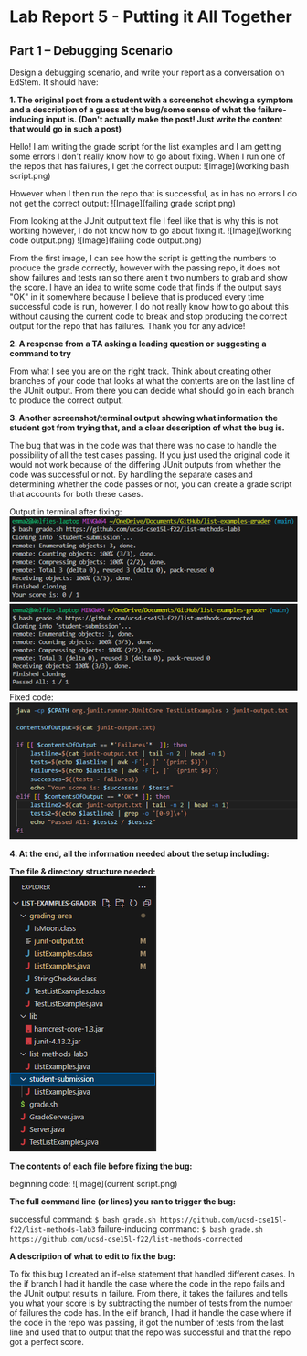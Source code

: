# Lab Report 5 - Putting it All Together

## Part 1 – Debugging Scenario

Design a debugging scenario, and write your report as a conversation on EdStem. It should have:

**1. The original post from a student with a screenshot showing a symptom and a description of a guess at the bug/some
   sense of what the failure-inducing input is. (Don't actually make the post! Just write the content that would go in such a post)**

   Hello! I am writing the grade script for the list examples and I am getting some errors I don't really know how to go about fixing.
   When I run one of the repos that has failures, I get the correct output: ![Image](working bash script.png)

   However when I then run the repo that is successful, as in has no errors I do not get the correct output: ![Image](failing grade script.png)

   From looking at the JUnit output text file I feel like that is why this is not working however, I do not know how to go about fixing it.
   ![Image](working code output.png) ![Image](failing code output.png)

   From the first image, I can see how the script is getting the numbers to produce the grade correctly, however with the passing repo, it does not
   show failures and tests ran so there aren't two numbers to grab and show the score. I have an idea to write some code that finds if the output
   says "OK" in it somewhere because I believe that is produced every time successful code is run, however, I do not really know how to go about
   this without causing the current code to break and stop producing the correct output for the repo that has failures. Thank you for any advice!
   
**2. A response from a TA asking a leading question or suggesting a command to try**

From what I see you are on the right track. Think about creating other branches of your code that looks at what the contents are on the last line of the JUnit output. From there you can decide what should go in each branch to produce the correct output.

**3. Another screenshot/terminal output showing what information the student got from trying that, and a clear description of what the bug is.**

The bug that was in the code was that there was no case to handle the possibility of all the test cases passing. If you just used the original code it would not work because of the differing JUnit outputs from whether the code was successful or not. By handling the separate cases and determining whether the code passes or not, you can create a grade script that accounts for both these cases.

Output in terminal after fixing: ![Image](still-passing-script.png) ![Image](now-passing-script.png)
Fixed code: ![Image](fixed-code.png)

**4. At the end, all the information needed about the setup including:**

**The file & directory structure needed:** 
![Image](directories+files.png)

**The contents of each file before fixing the bug:**

beginning code: ![Image](current script.png)

**The full command line (or lines) you ran to trigger the bug:**

successful command: `$ bash grade.sh https://github.com/ucsd-cse15l-f22/list-methods-lab3`
failure-inducing command: `$ bash grade.sh https://github.com/ucsd-cse15l-f22/list-methods-corrected`

**A description of what to edit to fix the bug:**

To fix this bug I created an if-else statement that handled different cases. In the if branch I had it handle the case where the code in the repo fails and the JUnit output results in failure. From there, it takes the failures and tells you what your score is by subtracting the number of tests from the number of failures the code has. In the elif branch, I had it handle the case where if the code in the repo was passing, it got the number of tests from the last line and used that to output that the repo was successful and that the repo got a perfect score. 

